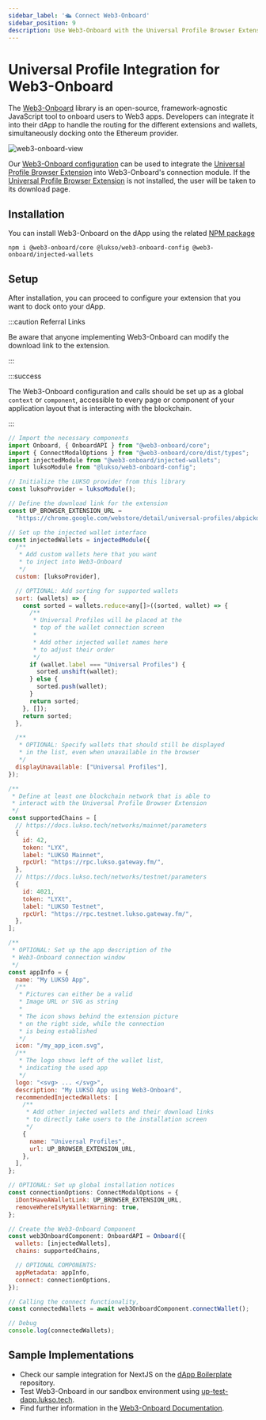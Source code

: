 ```yaml
---
sidebar_label: '🛳️ Connect Web3-Onboard'
sidebar_position: 9
description: Use Web3-Onboard with the Universal Profile Browser Extension
---
```


# Universal Profile Integration for Web3-Onboard

The [Web3-Onboard](https://onboard.blocknative.com/) library is an open-source, framework-agnostic JavaScript tool to onboard users to Web3 apps. Developers can integrate it into their dApp to handle the routing for the different extensions and wallets, simultaneously docking onto the Ethereum provider.

![web3-onboard-view](/img/extension/web3-onboard.png)

Our [Web3-Onboard configuration](https://github.com/lukso-network/web3-onboard-config) can be used to integrate the [Universal Profile Browser Extension](https://chrome.google.com/webstore/detail/universal-profiles/abpickdkkbnbcoepogfhkhennhfhehfn?hl) into Web3-Onboard's connection module. If the [Universal Profile Browser Extension](https://chrome.google.com/webstore/detail/universal-profiles/abpickdkkbnbcoepogfhkhennhfhehfn?hl) is not installed, the user will be taken to its download page.

## Installation

You can install Web3-Onboard on the dApp using the related [NPM package](https://www.npmjs.com/package/@lukso/web3-onboard-config)

```shell
npm i @web3-onboard/core @lukso/web3-onboard-config @web3-onboard/injected-wallets
```

## Setup

After installation, you can proceed to configure your extension that you want to dock onto your dApp.

:::caution Referral Links

Be aware that anyone implementing Web3-Onboard can modify the download link to the extension.

:::

:::success

The Web3-Onboard configuration and calls should be set up as a global `context` or `component`, accessible to every page or component of your application layout that is interacting with the blockchain.

:::

```js
// Import the necessary components
import Onboard, { OnboardAPI } from "@web3-onboard/core";
import { ConnectModalOptions } from "@web3-onboard/core/dist/types";
import injectedModule from "@web3-onboard/injected-wallets";
import luksoModule from "@lukso/web3-onboard-config";

// Initialize the LUKSO provider from this library
const luksoProvider = luksoModule();

// Define the download link for the extension
const UP_BROWSER_EXTENSION_URL =
  "https://chrome.google.com/webstore/detail/universal-profiles/abpickdkkbnbcoepogfhkhennhfhehfn?hl";

// Set up the injected wallet interface
const injectedWallets = injectedModule({
  /**
   * Add custom wallets here that you want
   * to inject into Web3-Onboard
   */
  custom: [luksoProvider],

  // OPTIONAL: Add sorting for supported wallets
  sort: (wallets) => {
    const sorted = wallets.reduce<any[]>((sorted, wallet) => {
      /**
       * Universal Profiles will be placed at the
       * top of the wallet connection screen
       *
       * Add other injected wallet names here
       * to adjust their order
       */
      if (wallet.label === "Universal Profiles") {
        sorted.unshift(wallet);
      } else {
        sorted.push(wallet);
      }
      return sorted;
    }, []);
    return sorted;
  },

  /**
   * OPTIONAL: Specify wallets that should still be displayed
   * in the list, even when unavailable in the browser
   */
  displayUnavailable: ["Universal Profiles"],
});

/**
 * Define at least one blockchain network that is able to
 * interact with the Universal Profile Browser Extension
 */
const supportedChains = [
  // https://docs.lukso.tech/networks/mainnet/parameters
  {
    id: 42,
    token: "LYX",
    label: "LUKSO Mainnet",
    rpcUrl: "https://rpc.lukso.gateway.fm/",
  },
  // https://docs.lukso.tech/networks/testnet/parameters
  {
    id: 4021,
    token: "LYXt",
    label: "LUKSO Testnet",
    rpcUrl: "https://rpc.testnet.lukso.gateway.fm/",
  },
];

/**
 * OPTIONAL: Set up the app description of the
 * Web3-Onboard connection window
 */
const appInfo = {
  name: "My LUKSO App",
  /**
   * Pictures can either be a valid
   * Image URL or SVG as string
   *
   * The icon shows behind the extension picture
   * on the right side, while the connection
   * is being established
   */
  icon: "/my_app_icon.svg",
  /**
   * The logo shows left of the wallet list,
   * indicating the used app
   */
  logo: "<svg> ... </svg>",
  description: "My LUKSO App using Web3-Onboard",
  recommendedInjectedWallets: [
    /**
     * Add other injected wallets and their download links
     * to directly take users to the installation screen
     */
    {
      name: "Universal Profiles",
      url: UP_BROWSER_EXTENSION_URL,
    },
  ],
};

// OPTIONAL: Set up global installation notices
const connectionOptions: ConnectModalOptions = {
  iDontHaveAWalletLink: UP_BROWSER_EXTENSION_URL,
  removeWhereIsMyWalletWarning: true,
};

// Create the Web3-Onboard Component
const web3OnboardComponent: OnboardAPI = Onboard({
  wallets: [injectedWallets],
  chains: supportedChains,

  // OPTIONAL COMPONENTS:
  appMetadata: appInfo,
  connect: connectionOptions,
});

// Calling the connect functionality,
const connectedWallets = await web3OnboardComponent.connectWallet();

// Debug
console.log(connectedWallets);
```

## Sample Implementations

- Check our sample integration for NextJS on the [dApp Boilerplate](https://github.com/lukso-network/tools-dapp-boilerplate) repository.
- Test Web3-Onboard in our sandbox environment using [up-test-dapp.lukso.tech](https://up-test-dapp.lukso.tech/).
- Find further information in the [Web3-Onboard Documentation](https://onboard.blocknative.com/docs/getting-started).
